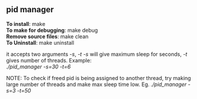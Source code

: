 <h2>pid manager</h2>

<b>To install</b>: make<br>
<b>To make for debugging</b>: make debug<br>
<b>Remove source files</b>: make clean<br>
<b>To Uninstall</b>: make uninstall<br>

it accepts two arguments <em>-s</em>, <em>-t</em>
<em>-s</em> will give maximum sleep for seconds, <em>-t</em> gives number of threads.
Example:<br>
<em>./pid_manager -s=30 -t=6</em>

NOTE:
To check if freed pid is being assigned to another thread, try making large number of threads and make max sleep time low. Eg. <em>./pid_manager -s=3 -t=50</em>
